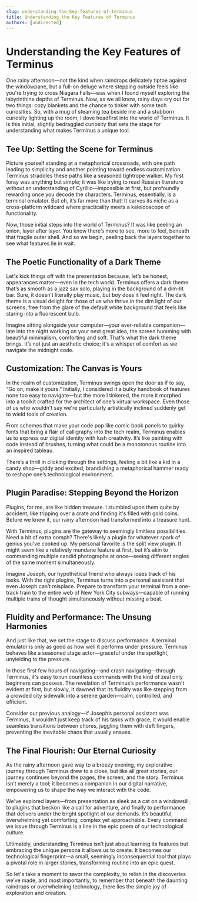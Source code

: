```yaml
---
slug: understanding-the-key-features-of-terminus
title: Understanding the Key Features of Terminus
authors: [undirected]
---
```



# Understanding the Key Features of Terminus

One rainy afternoon—not the kind when raindrops delicately tiptoe against the windowpane, but a full-on deluge where stepping outside feels like you're trying to cross Niagara Falls—was when I found myself exploring the labyrinthine depths of Terminus. Now, as we all know, rainy days cry out for two things: cozy blankets and the chance to tinker with some tech curiosities. So, with a mug of steaming tea beside me and a stubborn curiosity lighting up the room, I dove headfirst into the world of Terminus. It is this initial, slightly bedraggled curiosity that sets the stage for understanding what makes Terminus a unique tool.

## Tee Up: Setting the Scene for Terminus

Picture yourself standing at a metaphorical crossroads, with one path leading to simplicity and another pointing toward endless customization. Terminus straddles these paths like a seasoned tightrope walker. My first foray was anything but simple; it was like trying to read Russian literature without an understanding of Cyrillic—impossible at first, but profoundly rewarding once you decode the characters. Terminus, essentially, is a terminal emulator. But oh, it’s far more than that! It carves its niche as a cross-platform wildcard where practicality meets a kaleidoscope of functionality.

Now, those initial steps into the world of Terminus? It was like peeling an onion, layer after layer. You know there’s more to see, more to feel, beneath that fragile outer shell. And so we begin, peeling back the layers together to see what features lie in wait.

## The Poetic Functionality of a Dark Theme

Let's kick things off with the presentation because, let’s be honest, appearances matter—even in the tech world. Terminus offers a dark theme that’s as smooth as a jazz sax solo, playing in the background of a dim-lit bar. Sure, it doesn’t literally play music, but boy does it feel right. The dark theme is a visual delight for those of us who thrive in the dim light of our screens, free from the glare of the default white background that feels like staring into a fluorescent bulb.

Imagine sitting alongside your computer—your ever-reliable companion—late into the night working on your next great idea, the screen humming with beautiful minimalism, comforting and soft. That's what the dark theme brings. It’s not just an aesthetic choice; it's a whisper of comfort as we navigate the midnight code.

## Customization: The Canvas is Yours

In the realm of customization, Terminus swings open the door as if to say, “Go on, make it yours.” Initially, I considered it a bulky handbook of features none too easy to navigate—but the more I tinkered, the more it morphed into a toolkit crafted for the architect of one’s virtual workspace. Even those of us who wouldn't say we're particularly artistically inclined suddenly get to wield tools of creation.

From schemes that make your code pop like comic book panels to quirky fonts that bring a flair of calligraphy into the tech realm, Terminus enables us to express our digital identity with lush creativity. It’s like painting with code instead of brushes, turning what could be a monotonous routine into an inspired tableau. 

There’s a thrill in clicking through the settings, feeling a bit like a kid in a candy shop—giddy and excited, brandishing a metaphorical hammer ready to reshape one’s technological environment.

## Plugin Paradise: Stepping Beyond the Horizon

Plugins, for me, are like hidden treasure. I stumbled upon them quite by accident, like tripping over a crate and finding it's filled with gold coins. Before we knew it, our rainy afternoon had transformed into a treasure hunt.

With Terminus, plugins are the gateway to seemingly limitless possibilities. Need a bit of extra oomph? There's likely a plugin for whatever spark of genius you've cooked up. My personal favorite is the split view plugin. It might seem like a relatively mundane feature at first, but it’s akin to commanding multiple candid photographs at once—seeing different angles of the same moment simultaneously.

Imagine Joseph, our hypothetical friend who always loses track of his tasks. With the right plugins, Terminus turns into a personal assistant that even Joseph can’t misplace. Prepare to transform your terminal from a one-track train to the entire web of New York City subways—capable of running multiple trains of thought simultaneously without missing a beat.

## Fluidity and Performance: The Unsung Harmonies

And just like that, we set the stage to discuss performance. A terminal emulator is only as good as how well it performs under pressure. Terminus behaves like a seasoned stage actor—graceful under the spotlight, unyielding to the pressure.

In those first few hours of navigating—and crash navigating—through Terminus, it's easy to run countless commands with the kind of zeal only beginners can possess. The revelation of Terminus’s performance wasn't evident at first, but slowly, it dawned that its fluidity was like stepping from a crowded city sidewalk into a serene garden—calm, controlled, and efficient.

Consider our previous analogy—if Joseph’s personal assistant was Terminus, it wouldn’t just keep track of his tasks with grace, it would enable seamless transitions between chores, juggling them with deft fingers, preventing the inevitable chaos that usually ensues.

## The Final Flourish: Our Eternal Curiosity

As the rainy afternoon gave way to a breezy evening, my explorative journey through Terminus drew to a close, but like all great stories, our journey continues beyond the pages, the screen, and the story. Terminus isn’t merely a tool; it becomes a companion in our digital narrative, empowering us to shape the way we interact with the code.

We've explored layers—from presentation as sleek as a cat on a windowsill, to plugins that beckon like a call for adventure, and finally to performance that delivers under the bright spotlight of our demands. It’s beautiful, overwhelming yet comforting, complex yet approachable. Every command we issue through Terminus is a line in the epic poem of our technological culture.

Ultimately, understanding Terminus isn’t just about learning its features but embracing the unique persona it allows us to create. It becomes our technological fingerprint—a small, seemingly inconsequential tool that plays a pivotal role in larger stories, transforming routine into an epic quest.

So let's take a moment to savor the complexity, to relish in the discoveries we’ve made, and most importantly, to remember that beneath the daunting raindrops or overwhelming technology, there lies the simple joy of exploration and creation.